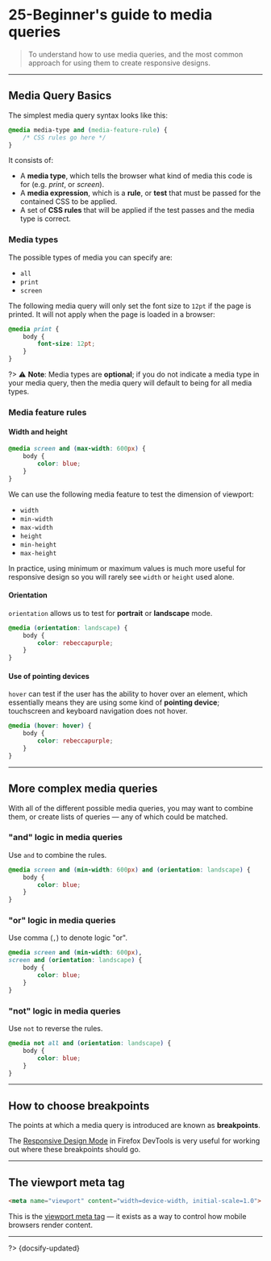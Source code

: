 # 25-Beginner's guide to media queries

> To understand how to use media queries, and the most common approach for using them to create responsive designs.

---

## Media Query Basics

The simplest media query syntax looks like this:

```css
@media media-type and (media-feature-rule) {
    /* CSS rules go here */
}
```

It consists of:

- A **media type**, which tells the browser what kind of media this code is for (e.g. *print*, or *screen*).
- A **media expression**, which is a **rule**, or **test** that must be passed for the contained CSS to be applied.
- A set of **CSS rules** that will be applied if the test passes and the media type is correct.

### Media types

The possible types of media you can specify are:

- `all`
- `print`
- `screen`

The following media query will only set the font size to `12pt` if the page is printed. It will not apply when the page is loaded in a browser:

```css
@media print {
    body {
        font-size: 12pt;
    }
}
```

?> ⚠️ **Note**: Media types are **optional**; if you do not indicate a media type in your media query, then the media query will default to being for all media types.

### Media feature rules

#### Width and height

```css
@media screen and (max-width: 600px) {
    body {
        color: blue;
    }
}
```

We can use the following media feature to test the dimension of viewport:

- `width`
- `min-width`
- `max-width`
- `height`
- `min-height`
- `max-height`

In practice, using minimum or maximum values is much more useful for responsive design so you will rarely see `width` or `height` used alone.

#### Orientation

`orientation` allows us to test for **portrait** or **landscape** mode.

```css
@media (orientation: landscape) {
    body {
        color: rebeccapurple;
    }
}
```

#### Use of pointing devices

`hover` can test if the user has the ability to hover over an element, which essentially means they are using some kind of **pointing device**; touchscreen and keyboard navigation does not hover.

```css
@media (hover: hover) {
    body {
        color: rebeccapurple;
    }
}
```

---

## More complex media queries

With all of the different possible media queries, you may want to combine them, or create lists of queries — any of which could be matched.

### "and" logic in media queries

Use `and` to combine the rules.

```css
@media screen and (min-width: 600px) and (orientation: landscape) {
    body {
        color: blue;
    }
}
```

### "or" logic in media queries

Use comma (`,`) to denote logic "or".

```css
@media screen and (min-width: 600px),
screen and (orientation: landscape) {
    body {
        color: blue;
    }
}
```

### "not" logic in media queries

Use `not` to reverse the rules.

```css
@media not all and (orientation: landscape) {
    body {
        color: blue;
    }
}
```

---

## How to choose breakpoints

The points at which a media query is introduced are known as **breakpoints**.

The [Responsive Design Mode](https://firefox-source-docs.mozilla.org/devtools-user/responsive_design_mode/index.html) in Firefox DevTools is very useful for working out where these breakpoints should go.

---

## The viewport meta tag

```html
<meta name="viewport" content="width=device-width, initial-scale=1.0">
```

This is the [viewport meta tag](https://developer.mozilla.org/en-US/docs/Web/HTML/Viewport_meta_tag) — it exists as a way to control how mobile browsers render content.



---

?> {docsify-updated}
